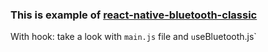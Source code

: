 ### This is example of [react-native-bluetooth-classic](https://github.com/kenjdavidson/react-native-bluetooth-classic)

With hook: take a look with `main.js` file and `u`seBluetooth.js`
